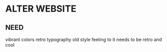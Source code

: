 # ALTER WEBSITE

## NEED

vibrant colors
retro typography
old style feeling to it
needs to be retro and cool
